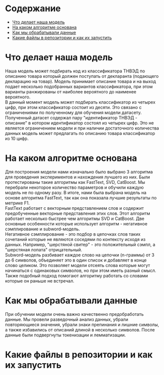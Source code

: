 # Содержание

- [Что делает наша модель](#task1)
- [На каком алгоритме основана](#task2)
- [Как мы обрабатывали данные](#task3)
- [Какие файлы в репозитории и как их запустить](#task4)

# Что делает наша модель <a class="anchor" id="task1"></a>
Наша модель может подбирать код из классификатора ТНВЭД по описанию товара который должен поступать от декларанта (подающего декларацию на товар). Модель принимает описание товара и на выход подает несколько подобранных вариантов классификатора, при этом варианты ранжированы от наиболее вероятного до наименее вероятного.  
В данный момент модель может подбирать классификатор из четырех цифр, при этом классификатор состоит из десяти. Это связано с ограничениями по полученному для обучения модели датасету. Полученный датасет содержал пару "идентификатор ТНВЭД - описание" в котором идентификатор состоял из четырех цифр. Это не является ограничением модели и при наличии достаточного количества данных модель может предлагать по описанию товара классификатор из 10 цифр.

# На каком алгоритме основана <a class="anchor" id="task2"></a>
Для построения модели нами изначально было выбрано 3 алгоритма для проведения экспериментов и нахождения лучшего из них. Были протестированы такие алгоритмы как FastText, SVD, CatBoost. Мы перебрали некоторое количество параметров и обучили каждую модель не по одному разу. В итоге, нами была выбрана модель на основе алгоритма FastText, так как она показала лучшие результаты по метрике F1.  
FastText работает с векторным представлением слов и содержит предобученные векторные представления этих слов. Этот алгоритм работает несколько быстрее чем алгоритмы SVD и CatBoost. Две основные особенности которые использует алгоритм - негативное сэмплирование и subword-модель.  
Негативное сэмплирование - это подбор в цепочках слов таких сочетаний которые не являются соседями по контексту исходя из данных. Например, "шерстяной свитер" - это положительный сэмпл, а "шерстяная лопата" отрицательный.  
Subword-модель разбивает каждое слово на цепочки (n-граммы) от 3 до 6 символов, объединяет это в один список и добавляет в конце слово целиком. Это позволяет модели отсеять слова которые могут начинаться с одинаковых символов, но при этом иметь разный смысл. Также подобный подход помогают алгоритму работать со словами которые он раньше не встречал.  

# Как мы обрабатывали данные <a class="anchor" id="task3"></a>
При обучении модели очень важно качественно предобработать данные. Мы провели разведочный анализ данных, убрали повторяющиеся значения, убрали знаки препинания и лишние символы, а также избавились от описаний длиной в несколько символов. После данные были подвергнуты токенизации и лемматизации.  


# Какие файлы в репозитории и как их запустить <a class="anchor" id="task4"></a>
